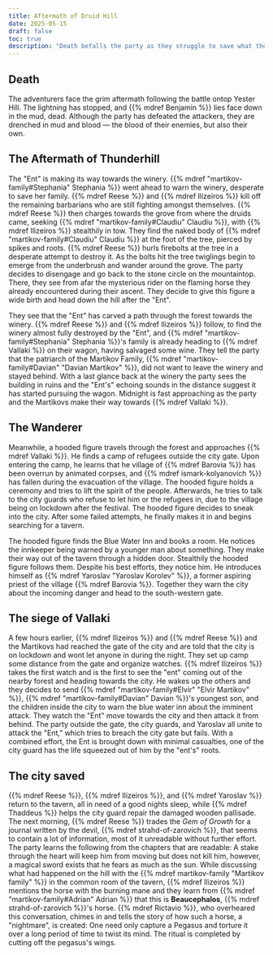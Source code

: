 ```yaml
---
title: Aftermath of Druid Hill
date: 2025-05-15
draft: false
toc: true
description: "Death befalls the party as they struggle to save what they can ..."
---
```


## Death
The adventurers face the grim aftermath following the battle ontop Yester Hill. The lightning has stopped, and {{% mdref Benjamin %}} lies face down in the mud, dead. Although the party has defeated the attackers, they are drenched in mud and blood — the blood of their enemies, but also their own.

## The Aftermath of Thunderhill
The "Ent" is making its way towards the winery. {{% mdref "martikov-family#Stephania" Stephania %}} went ahead to warn the winery, desperate to save her family. {{% mdref Reese %}} and {{% mdref Ilizeiros %}} kill off the remaining barbarians who are still fighting amongst themselves. {{% mdref Reese %}} then charges towards the grove from where the druids came, seeking {{% mdref "martikov-family#Claudiu" Claudiu %}}, with {{% mdref Ilizeiros %}} stealthily in tow. They find the naked body of {{% mdref "martikov-family#Claudiu" Claudiu %}} at the foot of the tree, pierced by spikes and roots. {{% mdref Reese %}} hurls firebolts at the tree in a desperate attempt to destroy it. As the bolts hit the tree twiglings begin to emerge from the underbrush and wander around the grove. The party decides to disengage and go back to the stone circle on the mountaintop. There, they see from afar the mysterious rider on the flaming horse they already encountered during their ascent. They decide to give this figure a wide birth and head down the hill after the "Ent".

They see that the "Ent" has carved a path through the forest towards the winery. {{% mdref Reese %}} and {{% mdref Ilizeiros %}} follow, to find the winery almost fully destroyed by the "Ent", and {{% mdref "martikov-family#Stephania" Stephania %}}'s family is already heading to {{% mdref Vallaki %}} on their wagon, having salvaged some wine. They tell the party that the patriarch of the Martikov Family, {{% mdref "martikov-family#Davian" "Davian Martikov" %}}, did not want to leave the winery and stayed behind. With a last glance back at the winery the party sees the building in ruins and the "Ent's" echoing sounds in the distance suggest it has started pursuing the wagon. Midnight is fast approaching as the party and the Martikovs make their way towards {{% mdref Vallaki %}}.

## The Wanderer
Meanwhile, a hooded figure travels through the forest and approaches {{% mdref Vallaki %}}. He finds a camp of refugees outside the city gate. Upon entering the camp, he learns that he village of {{% mdref Barovia %}} has been overrun by animated corpses, and {{% mdref ismark-kolyanovich %}} has fallen during the evacuation of the village. The hooded figure holds a ceremony and tries to lift the spirit of the people. Afterwards, he tries to talk to the city guards who refuse to let him or the refugees in, due to the village being on lockdown after the festival. The hooded figure decides to sneak into the city. After some failed attempts, he finally makes it in and begins searching for a tavern.

The hooded figure finds the Blue Water Inn and books a room. He notices the innkeeper being warned by a younger man about something. They make their way out of the tavern through a hidden door. Stealthily the hooded figure follows them. Despite his best efforts, they notice him. He introduces himself as {{% mdref Yaroslav "Yaroslav Korolev" %}}, a former aspiring priest of the village {{% mdref Barovia %}}. Together they warn the city about the incoming danger and head to the south-western gate.

## The siege of Vallaki
A few hours earlier, {{% mdref Ilizeiros %}} and {{% mdref Reese %}} and the Martikovs had reached the gate of the city and are told that the city is on lockdown and wont let anyone in during the night. They set up camp some distance from the gate and organize watches. {{% mdref Ilizeiros %}} takes the first watch and is the first to see the "ent" coming out of the nearby forest and heading towards the city. He wakes up the others and they decides to send {{% mdref "martikov-family#Elvir" "Elvir Martikov" %}},  {{% mdref "martikov-family#Davian" Davian %}}'s youngest son, and the children inside the city to warn the blue water inn about the imminent attack. They watch the "Ent" move towards the city and then attack it from behind. The party outside the gate, the city guards, and Yaroslav all unite to attack the "Ent," which tries to breach the city gate but fails. With a combined effort, the Ent is brought down with minimal casualties, one of the city guard has the life squeezed out of him by the "ent's" roots.

## The city saved
{{% mdref Reese %}}, {{% mdref Ilizeiros %}}, and {{% mdref Yaroslav %}} return to the tavern, all in need of a good nights sleep, while {{% mdref Thaddeus %}} helps the city guard repair the damaged wooden pallisade. The next morning, {{% mdref Reese %}} trades the *Gem of Growth* for a journal written by the devil, {{% mdref strahd-of-zarovich %}}, that seems to contain a lot of information, most of it unreadable without further effort. The party learns the following from the chapters that are readable: A stake through the heart will keep him from moving but does not kill him, however, a magical sword exists that he fears as much as the sun. While discussing what had happened on the hill with the {{% mdref martikov-family "Martikov family" %}} in the common room of the tavern, {{% mdref Ilizeiros %}} mentions the horse with the burning mane and they learn from {{% mdref "martikov-family#Adrian" Adrian %}} that this is **Beaucephalos**, {{% mdref strahd-of-zarovich %}}'s horse. {{% mdref Rictavio %}}, who overheared this conversation, chimes in and tells the story of how such a horse, a "nightmare", is created: One need only capture a Pegasus and torture it over a long period of time to twist its mind. The ritual is completed by cutting off the pegasus's wings.
